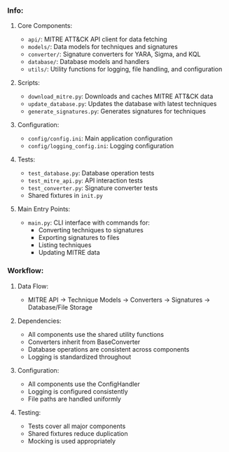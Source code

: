 ### Info:

1. Core Components:

   - `api/`: MITRE ATT&CK API client for data fetching
   - `models/`: Data models for techniques and signatures
   - `converter/`: Signature converters for YARA, Sigma, and KQL
   - `database/`: Database models and handlers
   - `utils/`: Utility functions for logging, file handling, and configuration

2. Scripts:

   - `download_mitre.py`: Downloads and caches MITRE ATT&CK data
   - `update_database.py`: Updates the database with latest techniques
   - `generate_signatures.py`: Generates signatures for techniques

3. Configuration:

   - `config/config.ini`: Main application configuration
   - `config/logging_config.ini`: Logging configuration

4. Tests:

   - `test_database.py`: Database operation tests
   - `test_mitre_api.py`: API interaction tests
   - `test_converter.py`: Signature converter tests
   - Shared fixtures in `init.py`

5. Main Entry Points:
   - `main.py`: CLI interface with commands for:
     - Converting techniques to signatures
     - Exporting signatures to files
     - Listing techniques
     - Updating MITRE data

### Workflow:

1. Data Flow:

   - MITRE API → Technique Models → Converters → Signatures → Database/File Storage

2. Dependencies:

   - All components use the shared utility functions
   - Converters inherit from BaseConverter
   - Database operations are consistent across components
   - Logging is standardized throughout

3. Configuration:

   - All components use the ConfigHandler
   - Logging is configured consistently
   - File paths are handled uniformly

4. Testing:
   - Tests cover all major components
   - Shared fixtures reduce duplication
   - Mocking is used appropriately
